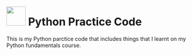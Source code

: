 #  <img src="https://github.com/Jonesd504/MyPracticeCode/blob/9adcadcbeb430a5ee0c32414dcad2cd994b76df1/python-original.svg" width=50px> Python Practice Code

This is my Python parctice code that includes things that I learnt on my Python fundamentals course.
